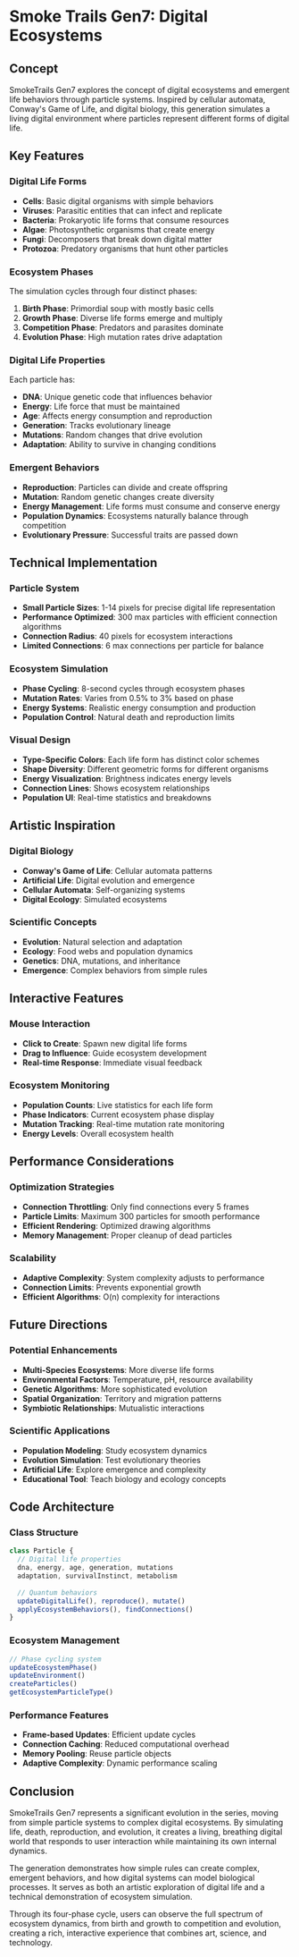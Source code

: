 # Smoke Trails Gen7: Digital Ecosystems

## Concept

SmokeTrails Gen7 explores the concept of digital ecosystems and emergent life behaviors through particle systems. Inspired by cellular automata, Conway's Game of Life, and digital biology, this generation simulates a living digital environment where particles represent different forms of digital life.

## Key Features

### Digital Life Forms
- **Cells**: Basic digital organisms with simple behaviors
- **Viruses**: Parasitic entities that can infect and replicate
- **Bacteria**: Prokaryotic life forms that consume resources
- **Algae**: Photosynthetic organisms that create energy
- **Fungi**: Decomposers that break down digital matter
- **Protozoa**: Predatory organisms that hunt other particles

### Ecosystem Phases
The simulation cycles through four distinct phases:

1. **Birth Phase**: Primordial soup with mostly basic cells
2. **Growth Phase**: Diverse life forms emerge and multiply
3. **Competition Phase**: Predators and parasites dominate
4. **Evolution Phase**: High mutation rates drive adaptation

### Digital Life Properties
Each particle has:
- **DNA**: Unique genetic code that influences behavior
- **Energy**: Life force that must be maintained
- **Age**: Affects energy consumption and reproduction
- **Generation**: Tracks evolutionary lineage
- **Mutations**: Random changes that drive evolution
- **Adaptation**: Ability to survive in changing conditions

### Emergent Behaviors
- **Reproduction**: Particles can divide and create offspring
- **Mutation**: Random genetic changes create diversity
- **Energy Management**: Life forms must consume and conserve energy
- **Population Dynamics**: Ecosystems naturally balance through competition
- **Evolutionary Pressure**: Successful traits are passed down

## Technical Implementation

### Particle System
- **Small Particle Sizes**: 1-14 pixels for precise digital life representation
- **Performance Optimized**: 300 max particles with efficient connection algorithms
- **Connection Radius**: 40 pixels for ecosystem interactions
- **Limited Connections**: 6 max connections per particle for balance

### Ecosystem Simulation
- **Phase Cycling**: 8-second cycles through ecosystem phases
- **Mutation Rates**: Varies from 0.5% to 3% based on phase
- **Energy Systems**: Realistic energy consumption and production
- **Population Control**: Natural death and reproduction limits

### Visual Design
- **Type-Specific Colors**: Each life form has distinct color schemes
- **Shape Diversity**: Different geometric forms for different organisms
- **Energy Visualization**: Brightness indicates energy levels
- **Connection Lines**: Shows ecosystem relationships
- **Population UI**: Real-time statistics and breakdowns

## Artistic Inspiration

### Digital Biology
- **Conway's Game of Life**: Cellular automata patterns
- **Artificial Life**: Digital evolution and emergence
- **Cellular Automata**: Self-organizing systems
- **Digital Ecology**: Simulated ecosystems

### Scientific Concepts
- **Evolution**: Natural selection and adaptation
- **Ecology**: Food webs and population dynamics
- **Genetics**: DNA, mutations, and inheritance
- **Emergence**: Complex behaviors from simple rules

## Interactive Features

### Mouse Interaction
- **Click to Create**: Spawn new digital life forms
- **Drag to Influence**: Guide ecosystem development
- **Real-time Response**: Immediate visual feedback

### Ecosystem Monitoring
- **Population Counts**: Live statistics for each life form
- **Phase Indicators**: Current ecosystem phase display
- **Mutation Tracking**: Real-time mutation rate monitoring
- **Energy Levels**: Overall ecosystem health

## Performance Considerations

### Optimization Strategies
- **Connection Throttling**: Only find connections every 5 frames
- **Particle Limits**: Maximum 300 particles for smooth performance
- **Efficient Rendering**: Optimized drawing algorithms
- **Memory Management**: Proper cleanup of dead particles

### Scalability
- **Adaptive Complexity**: System complexity adjusts to performance
- **Connection Limits**: Prevents exponential growth
- **Efficient Algorithms**: O(n) complexity for interactions

## Future Directions

### Potential Enhancements
- **Multi-Species Ecosystems**: More diverse life forms
- **Environmental Factors**: Temperature, pH, resource availability
- **Genetic Algorithms**: More sophisticated evolution
- **Spatial Organization**: Territory and migration patterns
- **Symbiotic Relationships**: Mutualistic interactions

### Scientific Applications
- **Population Modeling**: Study ecosystem dynamics
- **Evolution Simulation**: Test evolutionary theories
- **Artificial Life**: Explore emergence and complexity
- **Educational Tool**: Teach biology and ecology concepts

## Code Architecture

### Class Structure
```javascript
class Particle {
  // Digital life properties
  dna, energy, age, generation, mutations
  adaptation, survivalInstinct, metabolism
  
  // Quantum behaviors
  updateDigitalLife(), reproduce(), mutate()
  applyEcosystemBehaviors(), findConnections()
}
```

### Ecosystem Management
```javascript
// Phase cycling system
updateEcosystemPhase()
updateEnvironment()
createParticles()
getEcosystemParticleType()
```

### Performance Features
- **Frame-based Updates**: Efficient update cycles
- **Connection Caching**: Reduced computational overhead
- **Memory Pooling**: Reuse particle objects
- **Adaptive Complexity**: Dynamic performance scaling

## Conclusion

SmokeTrails Gen7 represents a significant evolution in the series, moving from simple particle systems to complex digital ecosystems. By simulating life, death, reproduction, and evolution, it creates a living, breathing digital world that responds to user interaction while maintaining its own internal dynamics.

The generation demonstrates how simple rules can create complex, emergent behaviors, and how digital systems can model biological processes. It serves as both an artistic exploration of digital life and a technical demonstration of ecosystem simulation.

Through its four-phase cycle, users can observe the full spectrum of ecosystem dynamics, from birth and growth to competition and evolution, creating a rich, interactive experience that combines art, science, and technology. 